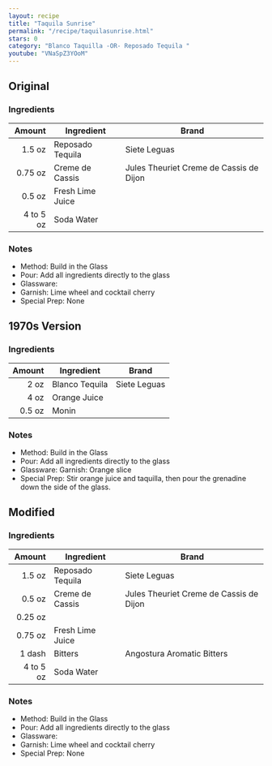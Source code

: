 ```yaml
---
layout: recipe
title: "Taquila Sunrise"
permalink: "/recipe/taquilasunrise.html"
stars: 0
category: "Blanco Taquilla -OR- Reposado Tequila "
youtube: "VNaSpZ3YOoM"
---
```


<div class="subrecipe" markdown="1">

## Original

### Ingredients

| Amount  | Ingredient               | Brand                       |
| --------: | ---------------- | --------------------------------------- |
|    1.5 oz | Reposado Tequila | Siete Leguas                            |
|   0.75 oz | Creme de Cassis  | Jules Theuriet Creme de Cassis de Dijon |
|    0.5 oz | Fresh Lime Juice |
| 4 to 5 oz | Soda Water       |

### Notes

- Method: Build in the Glass
- Pour: Add all ingredients directly to the glass
- Glassware:
- Garnish: Lime wheel and cocktail cherry
- Special Prep: None

</div>
<div class="subrecipe" markdown="1">

## 1970s Version

### Ingredients

| Amount  | Ingredient               | Brand      |
| ---: | -------------- | ------------ |
| 2 oz | Blanco Tequila | Siete Leguas |
| 4 oz | Orange Juice   |
| 0.5 oz |Monin|

### Notes

- Method: Build in the Glass
- Pour: Add all ingredients directly to the glass
- Glassware: Garnish: Orange slice
- Special Prep: Stir orange juice and taquilla, then pour the grenadine down the side of the glass.

</div>
<div class="subrecipe" markdown="1">

## Modified

### Ingredients

| Amount  | Ingredient               | Brand                      |
| --------: | ---------------- | --------------------------------------- |
|    1.5 oz | Reposado Tequila | Siete Leguas                            |
|    0.5 oz | Creme de Cassis  | Jules Theuriet Creme de Cassis de Dijon |
|   0.25 oz |
|   0.75 oz | Fresh Lime Juice |
|    1 dash | Bitters          | Angostura Aromatic Bitters              |
| 4 to 5 oz | Soda Water       |

### Notes

- Method: Build in the Glass
- Pour: Add all ingredients directly to the glass
- Glassware:
- Garnish: Lime wheel and cocktail cherry
- Special Prep: None

</div>
